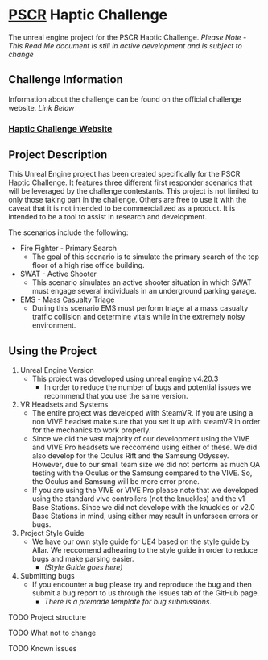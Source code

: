 # [PSCR](https://www.nist.gov/communications-technology-laboratory/pscr) Haptic Challenge

The unreal engine project for the PSCR Haptic Challenge.
*Please Note - This Read Me document is still in active development and is subject to change*

## Challenge Information

Information about the challenge can be found on the official challenge website.
*Link Below*

### [Haptic Challenge Website](https://publicsafetyhaptics.com/)

## Project Description

This Unreal Engine project has been created specifically for the PSCR Haptic Challenge. It features three different first responder scenarios that will be leveraged by the challenge contestants.
This project is not limited to only those taking part in the challenge. Others are free to use it with the caveat that it is not intended to be commercialized as a product. It is intended to be a tool to assist in research and development.

The scenarios include the following:

* Fire Fighter - Primary Search
  - The goal of this scenario is to simulate the primary search of the top floor of a high rise office building.
* SWAT - Active Shooter
  - This scenario simulates an active shooter situation in which SWAT must engage several individuals in an underground parking garage.
* EMS - Mass Casualty Triage
  - During this scenario EMS must perform triage at a mass casualty traffic collision and determine vitals while in the extremely noisy environment.

## Using the Project

1. Unreal Engine Version
   - This project was developed using unreal engine v4.20.3
     - In order to reduce the number of bugs and potential issues we recommend that you use the same version.
2. VR Headsets and Systems
   - The entire project was developed with SteamVR. If you are using a non VIVE headset make sure that you set it up with steamVR in order for the mechanics to work properly.
   - Since we did the vast majority of our development using the VIVE and VIVE Pro headsets we reccomend using either of these. We did also develop for the Oculus Rift and the Samsung Odyssey. However, due to our small team size we did not perform as much QA testing with the Oculus or the Samsung compared to the VIVE. So, the Oculus and Samsung will be more error prone.
   - If you are using the VIVE or VIVE Pro please note that we developed using the standard vive controllers (not the knuckles) and the v1 Base Stations. Since we did not develope with the knuckles or v2.0 Base Stations in mind, using either may result in unforseen errors or bugs.
3. Project Style Guide
   - We have our own style guide for UE4 based on the style guide by Allar. We reccomend adhearing to the style guide in order to reduce bugs and make parsing easier.
     - *(Style Guide goes here)*
4. Submitting bugs
   - If you encounter a bug please try and reproduce the bug and then submit a bug report to us through the issues tab of the GitHub page.
     - *There is a premade template for bug submissions.*

TODO Project structure

TODO What not to change

TODO Known issues
